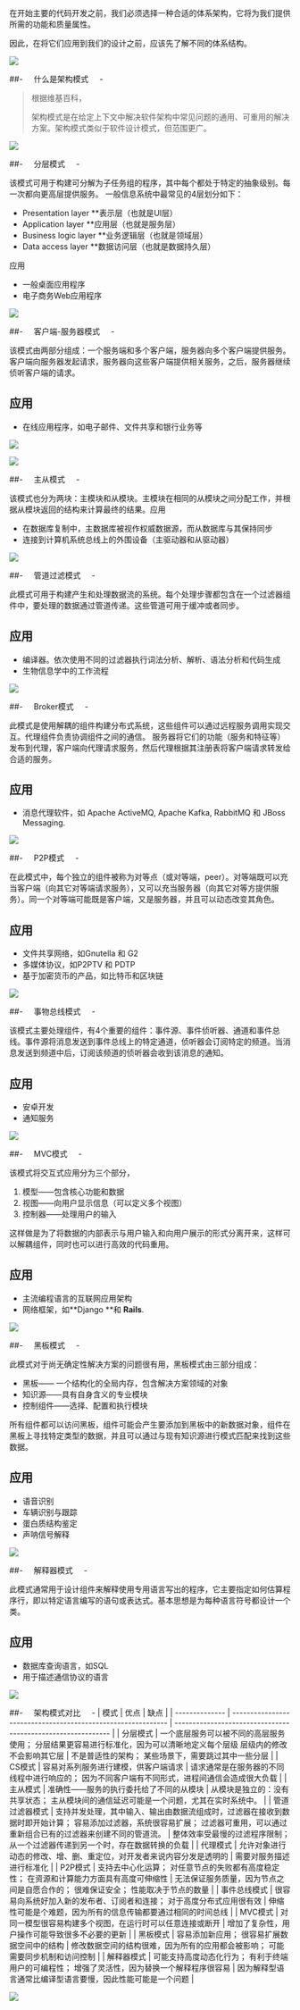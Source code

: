 在开始主要的代码开发之前，我们必须选择一种合适的体系架构，它将为我们提供所需的功能和质量属性。

因此，在将它们应用到我们的设计之前，应该先了解不同的体系结构。

![](https://upload-images.jianshu.io/upload_images/6943526-12898f09a5ac73f0.jpg?imageMogr2/auto-orient/strip%7CimageView2/2/w/1240)

##-     什么是架构模式     -

>根据维基百科，
>
> 架构模式是在给定上下文中解决软件架构中常见问题的通用、可重用的解决方案。架构模式类似于软件设计模式，但范围更广。

![](https://upload-images.jianshu.io/upload_images/6943526-ef5dc356b74e04c3?imageMogr2/auto-orient/strip%7CimageView2/2/w/1240)

##-     分层模式     -

该模式可用于构建可分解为子任务组的程序，其中每个都处于特定的抽象级别。每一次都向更高层提供服务。
一般信息系统中最常见的4层划分如下：

*   Presentation layer **表示层（也就是UI层）
*   Application layer **应用层（也就是服务层）
*   Business logic layer **业务逻辑层（也就是领域层）
*   Data access layer **数据访问层（也就是数据持久层）

应用

*   一般桌面应用程序
*   电子商务Web应用程序

![](https://upload-images.jianshu.io/upload_images/6943526-a08138f7a1a8556d?imageMogr2/auto-orient/strip%7CimageView2/2/w/1240)



##-     客户端-服务器模式     -

该模式由两部分组成：一个服务端和多个客户端，服务器向多个客户端提供服务。客户端向服务器发起请求，服务器向这些客户端提供相关服务，之后，服务器继续侦听客户端的请求。

## 应用

*   在线应用程序，如电子邮件、文件共享和银行业务等

![](https://upload-images.jianshu.io/upload_images/6943526-f4f7c017bf65bb4f?imageMogr2/auto-orient/strip%7CimageView2/2/w/1240)

![](https://upload-images.jianshu.io/upload_images/6943526-62792bf8dd42f9ab?imageMogr2/auto-orient/strip%7CimageView2/2/w/1240)

##-     主从模式     -

该模式也分为两块：主模块和从模块。主模块在相同的从模块之间分配工作，并根据从模块返回的结构来计算最终的结果。应用

*   在数据库复制中，主数据库被视作权威数据源，而从数据库与其保持同步
*   连接到计算机系统总线上的外围设备（主驱动器和从驱动器）

![](https://upload-images.jianshu.io/upload_images/6943526-b183da5a2c09c174?imageMogr2/auto-orient/strip%7CimageView2/2/w/1240)


##-     管道过滤模式     -

此模式可用于构建产生和处理数据流的系统。每个处理步骤都包含在一个过滤器组件中，要处理的数据通过管道传递。这些管道可用于缓冲或者同步。

## 应用

*   编译器。依次使用不同的过滤器执行词法分析、解析、语法分析和代码生成
*   生物信息学中的工作流程

![](https://upload-images.jianshu.io/upload_images/6943526-688202597e456ede?imageMogr2/auto-orient/strip%7CimageView2/2/w/1240)

##-     Broker模式     -

此模式是使用解耦的组件构建分布式系统，这些组件可以通过远程服务调用实现交互。代理组件负责协调组件之间的通信。
服务器将它们的功能（服务和特征等）发布到代理，客户端向代理请求服务，然后代理根据其注册表将客户端请求转发给合适的服务。

## 应用

*   消息代理软件，如 Apache ActiveMQ, Apache Kafka, RabbitMQ 和 JBoss Messaging.

![](https://upload-images.jianshu.io/upload_images/6943526-2edf2095ad21cf1d?imageMogr2/auto-orient/strip%7CimageView2/2/w/1240)


##-     P2P模式     -

在此模式中，每个独立的组件被称为对等点（或对等端，peer）。对等端既可以充当客户端（向其它对等端请求服务），又可以充当服务器（向其它对等方提供服务）。同一个对等端可能既是客户端，又是服务器，并且可以动态改变其角色。

## 应用

*   文件共享网络，如Gnutella 和 G2
*   多媒体协议，如P2PTV 和 PDTP
*   基于加密货币的产品，如比特币和区块链

![](https://upload-images.jianshu.io/upload_images/6943526-08fc80df4d69a50c?imageMogr2/auto-orient/strip%7CimageView2/2/w/1240)


##-     事物总线模式     -

该模式主要处理组件，有4个重要的组件：事件源、事件侦听器、通道和事件总线。事件源将消息发送到事件总线上的特定通道，侦听器会订阅特定的频道。当消息发送到频道中后，订阅该频道的侦听器会收到该消息的通知。

## 应用

*   安卓开发
*   通知服务

![](https://upload-images.jianshu.io/upload_images/6943526-f3eeea7adb469c4c?imageMogr2/auto-orient/strip%7CimageView2/2/w/1240)

##-     MVC模式     -

该模式将交互式应用分为三个部分，

1.  模型——包含核心功能和数据
2.  视图——向用户显示信息（可以定义多个视图）
3.  控制器——处理用户的输入

这样做是为了将数据的内部表示与用户输入和向用户展示的形式分离开来，这样可以解耦组件，同时也可以进行高效的代码重用。

## 应用

*   主流编程语言的互联网应用架构
*   网络框架，如**Django **和 **Rails**.

![](https://upload-images.jianshu.io/upload_images/6943526-ad23fc7787cce61c?imageMogr2/auto-orient/strip%7CimageView2/2/w/1240)

##-     黑板模式     -

此模式对于尚无确定性解决方案的问题很有用，黑板模式由三部分组成：

*   黑板—— 一个结构化的全局内存，包含解决方案领域的对象
*   知识源——具有自身含义的专业模块
*   控制组件——选择、配置和执行模块

所有组件都可以访问黑板，组件可能会产生要添加到黑板中的新数据对象，组件在黑板上寻找特定类型的数据，并且可以通过与现有知识源进行模式匹配来找到这些数据。

## 应用

*   语音识别
*   车辆识别与跟踪
*   蛋白质结构鉴定
*   声呐信号解释

![](https://upload-images.jianshu.io/upload_images/6943526-bb97ee00027c1e67?imageMogr2/auto-orient/strip%7CimageView2/2/w/1240)



##-     解释器模式     -

此模式通常用于设计组件来解释使用专用语言写出的程序，它主要指定如何估算程序行，即以特定语言编写的语句或表达式。基本思想是为每种语言符号都设计一个类。

## 应用

*   数据库查询语言，如SQL
*   用于描述通信协议的语言

![](https://upload-images.jianshu.io/upload_images/6943526-e2f56e82cfa7f9db?imageMogr2/auto-orient/strip%7CimageView2/2/w/1240)



##-     架构模式对比     -
| 模式           | 优点                                                         | 缺点                                                         |
| -------------- | ------------------------------------------------------------ | ------------------------------------------------------------ |
| 分层模式       | 一个底层服务可以被不同的高层服务使用； 分层结果更容易进行标准化，因为可以清晰地定义每个层级 层级内的修改不会影响其它层 | 不是普适性的架构； 某些场景下，需要跳过其中一些分层          |
| CS模式         | 容易对系列服务进行建模，供客户端请求                         | 请求通常是在服务器的不同线程中进行响应的； 因为不同客户端有不同形式，进程间通信会造成很大负载 |
| 主从模式       | 准确性——服务的执行委托给了不同的从模块                       | 从模块是独立的：没有共享状态； 主从模块间的通信延迟可能是一个问题，尤其在实时系统中。 |
| 管道过滤器模式 | 支持并发处理，其中输入、输出由数据流组成时，过滤器在接收到数据时即开始计算； 容易添加过滤器，系统很容易扩展； 过滤器可重用，可以通过重新组合已有的过滤器来创建不同的管道流。 | 整体效率受最慢的过滤程序限制； 从一个过滤器传递到另一个时，存在数据转换的负载 |
| 代理模式       | 允许对象进行动态的修改、增、删、重定位，对开发者来说内容分发是透明的 | 需要对服务描述进行标准化                                     |
| P2P模式        | 支持去中心化运算； 对任意节点的失败都有高度稳定性； 在资源和计算能力方面具有高度可伸缩性 | 无法保证服务质量，因为节点之间是自愿合作的； 很难保证安全； 性能取决于节点的数量 |
| 事件总线模式   | 很容易向系统好加入新的发布者、订阅者和连接； 对于高度分布式应用很有效 | 伸缩性可能是个难题，因为所有的信息传输都要通过相同的时间总线 |
| MVC模式        | 对同一模型很容易构建多个视图，在运行时可以任意连接或断开     | 增加了复杂性，用户操作可能导致很多不必要的更新               |
| 黑板模式       | 容易添加新应用； 很容易扩展数据空间中的结构                  | 修改数据空间的结构很难，因为所有的应用都会被影响； 可能需要同步机制和访问控制 |
| 解释器模式     | 可能支持高度动态化行为； 有利于终端用户的可编程性； 增强了灵活性，因为替换一个解释程序很容易 | 因为解释型语言通常比编译型语言要慢，因此性能可能是一个问题   |

![](https://upload-images.jianshu.io/upload_images/6943526-2fc11d9d62b70219.gif?imageMogr2/auto-orient/strip)

